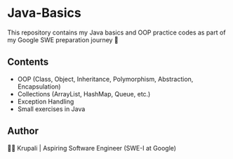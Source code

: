 # Java-Basics

This repository contains my Java basics and OOP practice codes as part of my Google SWE preparation journey 🚀  

## Contents
- OOP (Class, Object, Inheritance, Polymorphism, Abstraction, Encapsulation)
- Collections (ArrayList, HashMap, Queue, etc.)
- Exception Handling
- Small exercises in Java

## Author
👩‍💻 Krupali | Aspiring Software Engineer (SWE-I at Google)
